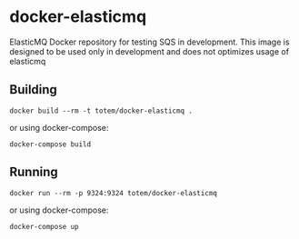 # docker-elasticmq
ElasticMQ Docker repository for testing SQS in development. This image is designed to be used only in development
and does not optimizes usage of elasticmq

## Building
```
docker build --rm -t totem/docker-elasticmq .
```

or using docker-compose:
```
docker-compose build
```

## Running

```
docker run --rm -p 9324:9324 totem/docker-elasticmq
```

or using docker-compose:

```
docker-compose up
```
